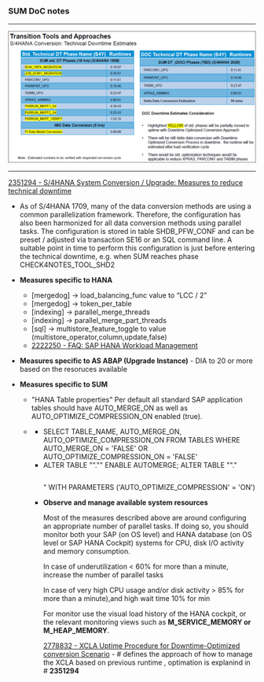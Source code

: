 ### SUM DoC notes

------

![image-20210914125140779](HANA%20SUM%20DoC.assets/image-20210914125140779-16316455039875.png)



-----



[2351294 - S/4HANA System Conversion / Upgrade: Measures to reduce technical downtime](https://launchpad.support.sap.com/#/notes/2351294)

- As of S/4HANA 1709, many of the data conversion methods are using a common parallelization framework. Therefore, the configuration has also been harmonized for all data conversion methods using parallel tasks. The configuration is stored in table SHDB_PFW_CONF and can be preset / adjusted via transaction SE16 or an SQL command line. A suitable point in time to perform this configuration is just before entering the technical downtime, e.g. when SUM reaches phase CHECK4NOTES_TOOL_SHD2

- **Measures specific to HANA**

  - [mergedog] -> load_balancing_func value to “LCC / 2”
  - [mergedog] -> token_per_table
  - [indexing] -> parallel_merge_threads 
  -  [indexing] -> parallel_merge_part_threads
  - [sql] -> multistore_feature_toggle to value (multistore_operator,column,update,false)
  - [2222250 - FAQ: SAP HANA Workload Management](https://launchpad.support.sap.com/#/notes/2222250)

- **Measures specific to AS ABAP (Upgrade Instance)** - DIA to 20 or more based on the resoruces available

- **Measures specific to SUM**

  - "HANA Table properties" Per default all standard SAP application tables should have AUTO_MERGE_ON as well as AUTO_OPTIMIZE_COMPRESSION_ON enabled (true). 

  - - SELECT TABLE_NAME, AUTO_MERGE_ON, AUTO_OPTIMIZE_COMPRESSION_ON FROM TABLES WHERE AUTO_MERGE_ON = 'FALSE' OR AUTO_OPTIMIZE_COMPRESSION_ON = 'FALSE'﻿
    - ﻿ALTER TABLE "<schema>"."<table>" ENABLE AUTOMERGE; ALTER TABLE "<schema>"."<table>" WITH PARAMETERS ('AUTO_OPTIMIZE_COMPRESSION' = 'ON')﻿

- **Observe and manage available system resources**

  Most of the measures described above are around configuring an appropriate number of parallel tasks. If doing so, you should monitor both your SAP (on OS level) and HANA database (on OS level or SAP HANA Cockpit) systems for CPU, disk I/O activity and memory consumption.

  In case of underutilization < 60% for more than a minute, increase the number of parallel tasks 

  In case of very high CPU usage and/or disk activity > 85% for more than a minute),and high wait time 10% for min

  For monitor use the visual load history of the HANA cockpit, or the relevant monitoring views such as **M_SERVICE_MEMORY or M_HEAP_MEMORY**.

[2778832 - XCLA Uptime Procedure for Downtime-Optimized conversion Scenario](https://launchpad.support.sap.com/#/notes/2778832) - # defines the approach of how to manage the XCLA based on previous runtime , optimation is explanind in # **2351294**

​	

